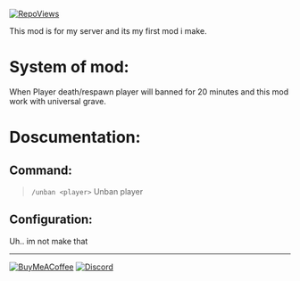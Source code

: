 [![RepoViews](https://visitcount.itsvg.in/api?id=Phanisment-Hardcore&label=Repo%20Views&color=12&icon=2&pretty=true)](https://visitcount.itsvg.in)

This mod is for my server and its my first mod i make.

# System of mod:
When Player death/respawn player will banned for 20 minutes and this mod work with universal grave.

# Doscumentation:
## Command:
> `/unban <player>`
> Unban player

## Configuration:
Uh.. im not make that

---
[![BuyMeACoffee](https://img.shields.io/badge/Buy%20Me%20a%20Coffee-ffdd00?style=for-the-badge&logo=buy-me-a-coffee&logoColor=black)](https://buymeacoffee.com/Phanisment) 
[![Discord](https://img.shields.io/badge/Discord-%235865F2?style=for-the-badge&logo=discord&logoColor=white)](https://discord.com/invite/grJCgRHKvg)
